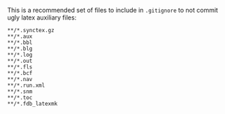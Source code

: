 This is a recommended set of files to include in `.gitignore` to not commit ugly latex auxiliary files:

```text
**/*.synctex.gz
**/*.aux
**/*.bbl
**/*.blg
**/*.log
**/*.out
**/*.fls
**/*.bcf
**/*.nav
**/*.run.xml
**/*.snm
**/*.toc
**/*.fdb_latexmk
```
